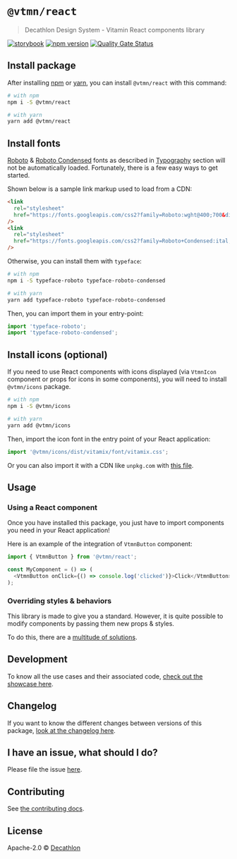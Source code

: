 # `@vtmn/react`

> Decathlon Design System - Vitamin React components library

<a href="https://decathlon.github.io/vitamin-web/@vtmn/showcase-react"><img src="https://img.shields.io/badge/storybook-react-61DAFB?style=flat&logo=storybook" alt="storybook" /></a></a>
<a href="https://www.npmjs.com/package/@vtmn/react"><img src="https://img.shields.io/npm/v/@vtmn/react?style=flat&logo=npm" alt="npm version" /></a>
<a href="https://sonarcloud.io/dashboard?id=decathlon_vitamin-web_react"><img src="https://sonarcloud.io/api/project_badges/measure?project=decathlon_vitamin-web_react&metric=alert_status" alt="Quality Gate Status" /></a>

## Install package

After installing [npm](https://docs.npmjs.com/downloading-and-installing-node-js-and-npm) or [yarn](https://yarnpkg.com/en/docs/install), you can install `@vtmn/react` with this command:

```sh
# with npm
npm i -S @vtmn/react

# with yarn
yarn add @vtmn/react
```

## Install fonts

[Roboto](https://fonts.google.com/specimen/Roboto) & [Roboto Condensed](https://fonts.google.com/specimen/Roboto+Condensed) fonts as described in [Typography](https://www.decathlon.design/726f8c765/v/0/p/860e14-typography) section will not be automatically loaded. Fortunately, there is a few easy ways to get started.

Shown below is a sample link markup used to load from a CDN:

```html
<link
  rel="stylesheet"
  href="https://fonts.googleapis.com/css2?family=Roboto:wght@400;700&display=swap"
/>
<link
  rel="stylesheet"
  href="https://fonts.googleapis.com/css2?family=Roboto+Condensed:ital,wght@0,400;0,700;1,700&display=swap"
/>
```

Otherwise, you can install them with `typeface`:

```sh
# with npm
npm i -S typeface-roboto typeface-roboto-condensed

# with yarn
yarn add typeface-roboto typeface-roboto-condensed
```

Then, you can import them in your entry-point:

```javascript
import 'typeface-roboto';
import 'typeface-roboto-condensed';
```

## Install icons (optional)

If you need to use React components with icons displayed (via `VtmnIcon` component or props for icons in some components), you will need to install `@vtmn/icons` package.

```sh
# with npm
npm i -S @vtmn/icons

# with yarn
yarn add @vtmn/icons
```

Then, import the icon font in the entry point of your React application:

```javascript
import '@vtmn/icons/dist/vitamix/font/vitamix.css';
```

Or you can also import it with a CDN like `unpkg.com` with [this file](https://unpkg.com/@vtmn/icons/dist/vitamix/font/vitamix.css).

## Usage

### Using a React component

Once you have installed this package, you just have to import components you need in your React application!

Here is an example of the integration of `VtmnButton` component:

```javascript
import { VtmnButton } from '@vtmn/react';

const MyComponent = () => (
  <VtmnButton onClick={() => console.log('clicked')}>Click</VtmnButton>
);
```

### Overriding styles & behaviors

This library is made to give you a standard. However, it is quite possible to modify components by passing them new props & styles.

To do this, there are a [multitude of solutions](https://www.w3schools.com/react/react_css.asp).

## Development

To know all the use cases and their associated code, [check out the showcase here](https://decathlon.github.io/vitamin-web/@vtmn/showcase-react).

## Changelog

If you want to know the different changes between versions of this package, [look at the changelog here](https://github.com/Decathlon/vitamin-web/blob/main/packages/sources/react/CHANGELOG.md).

## I have an issue, what should I do?

Please file the issue [here](https://github.com/Decathlon/vitamin-web/issues/new).

## Contributing

See [the contributing docs](https://github.com/Decathlon/vitamin-web/blob/main/CONTRIBUTING.md).

## License

Apache-2.0 © [Decathlon](https://github.com/Decathlon)
